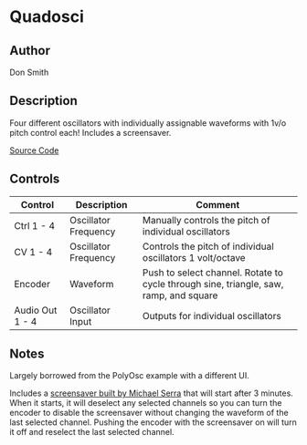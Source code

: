 # Quadosci

## Author

Don Smith

## Description

Four different oscillators with individually assignable waveforms with 1v/o pitch control each! Includes a screensaver.

[Source Code](https://github.com/don-smith/DaisyExamples/tree/main/patch/Quadosci)

## Controls

| Control | Description | Comment |
| --- | --- | --- |
| Ctrl 1 - 4 | Oscillator Frequency | Manually controls the pitch of individual oscillators |
| CV 1 - 4 | Oscillator Frequency | Controls the pitch of individual oscillators 1 volt/octave |
| Encoder | Waveform | Push to select channel. Rotate to cycle through sine, triangle, saw, ramp, and square |
| Audio Out 1 - 4 | Oscillator Input | Outputs for individual oscillators |

## Notes

Largely borrowed from the PolyOsc example with a different UI.

Includes a [screensaver built by Michael Serra](https://github.com/mkserra/DaisyExamples/tree/master/patch/mserra/screensavers) that will start after 3 minutes. When it starts, it will deselect any selected channels so you can turn the encoder to disable the screensaver without changing the waveform of the last selected channel. Pushing the encoder with the screensaver on will turn it off and reselect the last selected channel.
